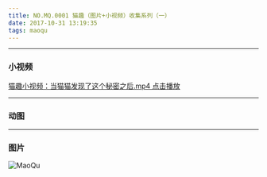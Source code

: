 ```yaml
---
title: NO.MQ.0001 猫趣（图片+小视频）收集系列（一）
date: 2017-10-31 13:19:35
tags: maoqu
---
```


------
### 小视频
[猫趣小视频：当猫猫发现了这个秘密之后.mp4 点击播放](http://img-mm.6h5.cn/maoqu/video/20171031/1.mp4 "小视频")

------
### 动图

------
### 图片
![MaoQu](http://img-mm.6h5.cn/maoqu/img/20171031/1.jpg?imageView2/0/w/400)


